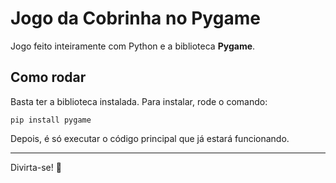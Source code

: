 # Jogo da Cobrinha no Pygame

Jogo feito inteiramente com Python e a biblioteca **Pygame**.

## Como rodar

Basta ter a biblioteca instalada. Para instalar, rode o comando:

`pip install pygame`

Depois, é só executar o código principal que já estará funcionando.

---

Divirta-se! 🐍


